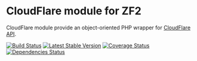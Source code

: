 CloudFlare module for ZF2
=======================

CloudFlare module provide an object-oriented PHP wrapper for [CloudFlare API](https://www.cloudflare.com/docs/client-api.html).

[![Build Status](https://travis-ci.org/neeckeloo/CloudFlare.png)](http://travis-ci.org/neeckeloo/CloudFlare)
[![Latest Stable Version](https://poser.pugx.org/neeckeloo/cloudflare/v/stable.png)](https://packagist.org/packages/neeckeloo/cloudflare)
[![Coverage Status](https://coveralls.io/repos/neeckeloo/CloudFlare/badge.png)](https://coveralls.io/r/neeckeloo/CloudFlare)
[![Dependencies Status](https://depending.in/neeckeloo/CloudFlare.png)](http://depending.in/neeckeloo/CloudFlare)
